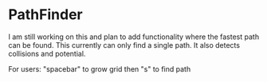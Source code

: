 # PathFinder
I am still working on this and plan to add functionality where the fastest path can be found. This currently can only find a single path. It also detects collisions and potential. 

For users:
"spacebar" to grow grid
then "s" to find path
